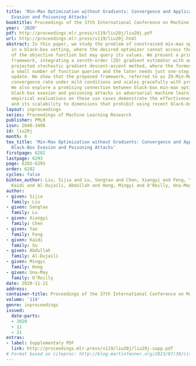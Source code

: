 ```yaml
---
title: 'Min-Max Optimization without Gradients: Convergence and Applications to Black-Box
  Evasion and Poisoning Attacks'
booktitle: Proceedings of the 37th International Conference on Machine Learning
year: '2020'
pdf: http://proceedings.mlr.press/v119/liu20j/liu20j.pdf
url: http://proceedings.mlr.press/v119/liu20j.html
abstract: In this paper, we study the problem of constrained min-max optimization
  in a black-box setting, where the desired optimizer cannot access the gradients
  of the objective function but may query its values. We present a principled optimization
  framework, integrating a zeroth-order (ZO) gradient estimator with an alternating
  projected stochastic gradient descent-ascent method, where the former only requires
  a small number of function queries and the later needs just one-step descent/ascent
  update. We show that the proposed framework, referred to as ZO-Min-Max, has a sublinear
  convergence rate under mild conditions and scales gracefully with problem size.
  We also explore a promising connection between black-box min-max optimization and
  black-box evasion and poisoning attacks in adversarial machine learning (ML). Our
  empirical evaluations on these use cases demonstrate the effectiveness of our approach
  and its scalability to dimensions that prohibit using recent black-box solvers.
layout: inproceedings
series: Proceedings of Machine Learning Research
publisher: PMLR
issn: 2640-3498
id: liu20j
month: 0
tex_title: 'Min-Max Optimization without Gradients: Convergence and Applications to
  Black-Box Evasion and Poisoning Attacks'
firstpage: 6282
lastpage: 6293
page: 6282-6293
order: 6282
cycles: false
bibtex_author: Liu, Sijia and Lu, Songtao and Chen, Xiangyi and Feng, Yao and Xu,
  Kaidi and Al-Dujaili, Abdullah and Hong, Mingyi and O'Reilly, Una-May
author:
- given: Sijia
  family: Liu
- given: Songtao
  family: Lu
- given: Xiangyi
  family: Chen
- given: Yao
  family: Feng
- given: Kaidi
  family: Xu
- given: Abdullah
  family: Al-Dujaili
- given: Mingyi
  family: Hong
- given: Una-May
  family: O’Reilly
date: 2020-11-21
address: 
container-title: Proceedings of the 37th International Conference on Machine Learning
volume: '119'
genre: inproceedings
issued:
  date-parts:
  - 2020
  - 11
  - 21
extras:
- label: Supplementary PDF
  link: http://proceedings.mlr.press/v119/liu20j/liu20j-supp.pdf
# Format based on citeproc: http://blog.martinfenner.org/2013/07/30/citeproc-yaml-for-bibliographies/
---
```

